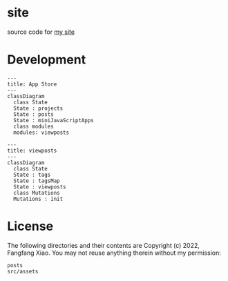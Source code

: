 # site

source code for [my site](https://f2xiao.github.io/site)

# Development

```mermaid
---
title: App Store
---
classDiagram
  class State
  State : projects
  State : posts
  State : miniJavaScriptApps
  class modules
  modules: viewposts
```

```mermaid
---
title: viewposts
---
classDiagram
  class State
  State : tags
  State : tagsMap
  State : viewposts
  class Mutations
  Mutations : init
```

# License

The following directories and their contents are Copyright (c) 2022, Fangfang Xiao. You may not reuse anything therein without my permission:

```
posts
src/assets
```

